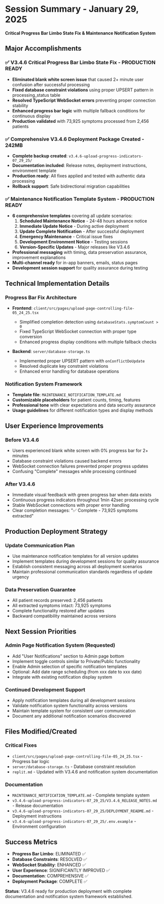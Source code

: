 # Session Summary - January 29, 2025
**Critical Progress Bar Limbo State Fix & Maintenance Notification System**

## Major Accomplishments

### ✅ V3.4.6 Critical Progress Bar Limbo State Fix - PRODUCTION READY
- **Eliminated blank white screen issue** that caused 2+ minute user confusion after successful processing
- **Fixed database constraint violations** using proper UPSERT pattern in processing_status table
- **Resolved TypeScript WebSocket errors** preventing proper connection stability
- **Enhanced progress bar logic** with multiple fallback conditions for continuous display
- **Production validated** with 73,925 symptoms processed from 2,456 patients

### ✅ Comprehensive V3.4.6 Deployment Package Created - 242MB
- **Complete backup created**: `v3.4.6-upload-progress-indicators-07_29_25/`
- **Documentation included**: Release notes, deployment instructions, environment template
- **Production ready**: All fixes applied and tested with authentic data processing
- **Rollback support**: Safe bidirectional migration capabilities

### ✅ Maintenance Notification Template System - PRODUCTION READY
- **6 comprehensive templates** covering all update scenarios:
  1. **Scheduled Maintenance Notice** - 24-48 hours advance notice
  2. **Immediate Update Notice** - During active deployment
  3. **Update Complete Notification** - After successful deployment
  4. **Emergency Maintenance** - Critical issue fixes
  5. **Development Environment Notice** - Testing sessions
  6. **Version-Specific Updates** - Major releases like V3.4.6
- **Professional messaging** with timing, data preservation assurance, improvement explanations
- **Multi-channel ready** for in-app banners, emails, status pages
- **Development session support** for quality assurance during testing

## Technical Implementation Details

### Progress Bar Fix Architecture
- **Frontend**: `client/src/pages/upload-page-controlling-file-05_24_25.tsx`
  - Simplified completion detection using `databaseStats.symptomCount > 0`
  - Fixed TypeScript WebSocket connection with proper type conversion
  - Enhanced progress display conditions with multiple fallback checks

- **Backend**: `server/database-storage.ts`
  - Implemented proper UPSERT pattern with `onConflictDoUpdate`
  - Resolved duplicate key constraint violations
  - Enhanced error handling for database operations

### Notification System Framework
- **Template file**: `MAINTENANCE_NOTIFICATION_TEMPLATE.md`
- **Customizable placeholders** for patient counts, timing, features
- **Professional tone** with clear expectations and data security assurance
- **Usage guidelines** for different notification types and display methods

## User Experience Improvements

### Before V3.4.6
- Users experienced blank white screen with 0% progress bar for 2+ minutes
- Database constraint violations caused backend errors
- WebSocket connection failures prevented proper progress updates
- Confusing "Complete" messages while processing continued

### After V3.4.6
- Immediate visual feedback with green progress bar when data exists
- Continuous progress indicators throughout 1min 42sec processing cycle
- Stable WebSocket connections with proper error handling
- Clear completion messages: "✅ Complete - 73,925 symptoms extracted"

## Production Deployment Strategy

### Update Communication Plan
- Use maintenance notification templates for all version updates
- Implement templates during development sessions for quality assurance
- Establish consistent messaging across all deployment scenarios
- Maintain professional communication standards regardless of update urgency

### Data Preservation Guarantee
- All patient records preserved: 2,456 patients
- All extracted symptoms intact: 73,925 symptoms
- Complete functionality restored after updates
- Backward compatibility maintained across versions

## Next Session Priorities

### Admin Page Notification System (Requested)
- Add "User Notifications" section to Admin page bottom
- Implement toggle controls similar to Private/Public functionality
- Enable Admin selection of specific notification templates
- Optional: Add date range scheduling (from xxx date to xxx date)
- Integrate with existing notification display system

### Continued Development Support
- Apply notification templates during all development sessions
- Validate notification system functionality across versions
- Maintain template system for consistent user communication
- Document any additional notification scenarios discovered

## Files Modified/Created

### Critical Fixes
- `client/src/pages/upload-page-controlling-file-05_24_25.tsx` - Progress bar logic
- `server/database-storage.ts` - Database constraint resolution
- `replit.md` - Updated with V3.4.6 and notification system documentation

### Documentation
- `MAINTENANCE_NOTIFICATION_TEMPLATE.md` - Complete template system
- `v3.4.6-upload-progress-indicators-07_29_25/V3.4.6_RELEASE_NOTES.md` - Release documentation
- `v3.4.6-upload-progress-indicators-07_29_25/DEPLOYMENT_README.md` - Deployment instructions
- `v3.4.6-upload-progress-indicators-07_29_25/.env.example` - Environment configuration

## Success Metrics
- **Progress Bar Limbo**: ELIMINATED ✅
- **Database Constraints**: RESOLVED ✅
- **WebSocket Stability**: ENHANCED ✅
- **User Experience**: SIGNIFICANTLY IMPROVED ✅
- **Documentation**: COMPREHENSIVE ✅
- **Deployment Package**: COMPLETE ✅

**Status**: V3.4.6 ready for production deployment with complete documentation and notification system framework established.